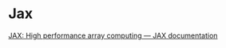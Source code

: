 # Jax

[JAX: High performance array computing — JAX documentation](https://jax.readthedocs.io/en/latest/index.html#)

